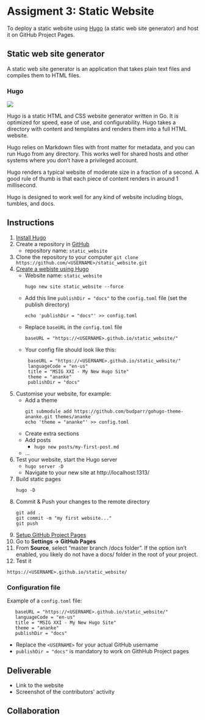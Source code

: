 # Assigment 3: Static Website

To deploy a static website using [Hugo](https://gohugo.io) (a static web site generator) and host it on GitHub Project Pages.

## Static web site generator

A static web site generator is an application that takes plain text files and compiles them to HTML files.


### Hugo
![](https://d33wubrfki0l68.cloudfront.net/c38c7334cc3f23585738e40334284fddcaf03d5e/2e17c/images/hugo-logo-wide.svg)

Hugo is a static HTML and CSS website generator written in Go. It is optimized for speed, ease of use, and configurability. Hugo takes a directory with content and templates and renders them into a full HTML website.

Hugo relies on Markdown files with front matter for metadata, and you can run Hugo from any directory. This works well for shared hosts and other systems where you don’t have a privileged account.

Hugo renders a typical website of moderate size in a fraction of a second. A good rule of thumb is that each piece of content renders in around 1 millisecond.

Hugo is designed to work well for any kind of website including blogs, tumbles, and docs.

## Instructions

1. [Install Hugo](https://gohugo.io/getting-started/installing)
2. Create a repository in [GitHub](https://github.com)
   - repository name: `static_website`
3. Clone the repository to your computer
   `git clone https://github.com/<USERNAME>/static_website.git`
4. [Create a webiste using Hugo](https://gohugo.io/getting-started/quick-start/)
   - Website name: `static_website`
     ```
     hugo new site static_website --force
     ```
   - Add this line `publishDir = "docs"` to the `config.toml` file (set the publish directory)
     ```
     echo 'publishDir = "docs"' >> config.toml
     ```
   - Replace `baseURL` in the `config.toml` file
     ```
     baseURL = "https://<USERNAME>.github.io/static_website/"
     ```
   - Your config file should look like this:
     ```
      baseURL = "https://<USERNAME>.github.io/static_website/"
      languageCode = "en-us"
      title = "MSIG XXI - My New Hugo Site"
      theme = "ananke"
      publishDir = "docs"
     ```
5. Customise your website, for example:
   - Add a theme
     ```
     git submodule add https://github.com/budparr/gohugo-theme-ananke.git themes/ananke`
     echo 'theme = "ananke"' >> config.toml
     ```
   - Create extra sections
   - Add posts
     - `hugo new posts/my-first-post.md`
   - ...
6. Test your website, start the Hugo server
   - `hugo server -D`
   - Navigate to your new site at http://localhost:1313/
7. Build static pages
   ```
   hugo -D
   ```
8. Commit & Push your changes to the remote directory
   ```
   git add .
   git commit -m "my first website..."
   git push
   ```
9. [Setup GitHub Project Pages](https://gohugo.io/hosting-and-deployment/hosting-on-github/#github-project-pages)
  1. Go to **Settings → GitHub Pages**
  2. From **Source**, select “master branch /docs folder”. If the option isn’t enabled, you likely do not have a docs/ folder in the root of your project.
10. Test it
   ```
   https://<USERNAME>.github.io/static_website/
   ```

### Configuration file

Example of a `config.toml` file:

```
   baseURL = "https://<USERNAME>.github.io/static_website/"
   languageCode = "en-us"
   title = "MSIG XXI - My New Hugo Site"
   theme = "ananke"
   publishDir = "docs"
```

- Replace the `<USERNAME>` for your actual GitHub username
- `publishDir = "docs"` is mandatory to work on GithHub Project pages

## Deliverable

- Link to the website
- Screenshot of the contributors' activity

## Collaboration
